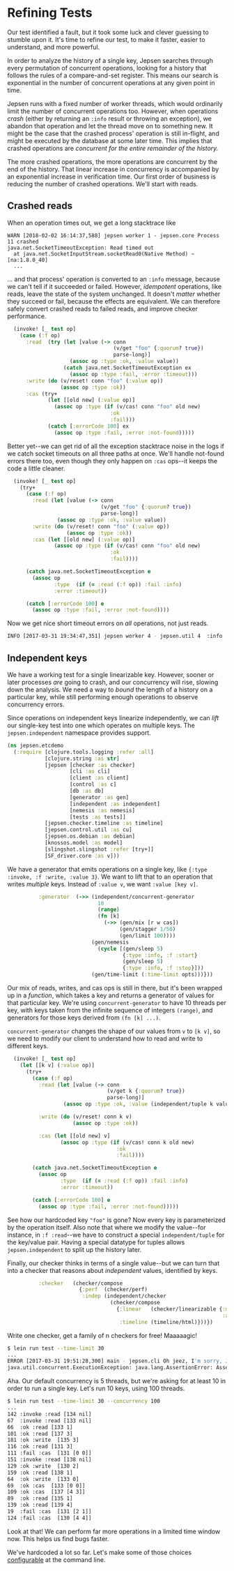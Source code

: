 # Refining Tests

Our test identified a fault, but it took some luck and clever guessing to
stumble upon it. It's time to refine our test, to make it faster, easier to
understand, and more powerful.

In order to analyze the history of a single key, Jepsen searches through every
permutation of concurrent operations, looking for a history that follows the
rules of a compare-and-set register. This means our search is exponential in
the number of concurrent operations at any given point in time.

Jepsen runs with a fixed number of worker threads, which would ordinarily limit
the number of concurrent operations too. However, when operations *crash*
(either by returning an `:info` result or throwing an exception), we abandon
that operation and let the thread move on to something new. It might be the
case that the crashed process' operation is still in-flight, and might be
executed by the database at some later time. This implies that crashed
operations are *concurrent for the entire remainder of the history.*

The more crashed operations, the more operations are concurrent by the end of
the history. That linear increase in concurrency is accompanied by an
exponential increase in verification time. Our first order of business is
reducing the number of crashed operations. We'll start with reads.

## Crashed reads

When an operation times out, we get a long stacktrace like

```
WARN [2018-02-02 16:14:37,588] jepsen worker 1 - jepsen.core Process 11 crashed
java.net.SocketTimeoutException: Read timed out
  at java.net.SocketInputStream.socketRead0(Native Method) ~[na:1.8.0_40]
  ...
```

... and that process' operation is converted to an `:info` message, because we
can't tell if it succeeded or failed. However, *idempotent* operations, like
reads, leave the state of the system unchanged. It doesn't *matter* whether
they succeed or fail, because the effects are equivalent. We can therefore
safely convert crashed reads to failed reads, and improve checker performance.

```clj
  (invoke! [_ test op]
    (case (:f op)
      :read  (try (let [value (-> conn
                                  (v/get "foo" {:quorum? true})
                                  parse-long)]
                    (assoc op :type :ok, :value value))
                  (catch java.net.SocketTimeoutException ex
                    (assoc op :type :fail, :error :timeout)))
      :write (do (v/reset! conn "foo" (:value op))
                 (assoc op :type :ok))
      :cas (try+
             (let [[old new] (:value op)]
               (assoc op :type (if (v/cas! conn "foo" old new)
                                 :ok
                                 :fail)))
             (catch [:errorCode 100] ex
               (assoc op :type :fail, :error :not-found)))))
```

Better yet--we can get rid of all the exception stacktrace noise in the logs if
we catch socket timeouts on all three paths at once. We'll handle not-found
errors there too, even though they only happen on `:cas` ops--it keeps the code
a little cleaner.

```clj
  (invoke! [_ test op]
    (try+
      (case (:f op)
        :read (let [value (-> conn
                              (v/get "foo" {:quorum? true})
                              parse-long)]
                (assoc op :type :ok, :value value))
        :write (do (v/reset! conn "foo" (:value op))
                   (assoc op :type :ok))
        :cas (let [[old new] (:value op)]
               (assoc op :type (if (v/cas! conn "foo" old new)
                                 :ok
                                 :fail))))

      (catch java.net.SocketTimeoutException e
        (assoc op
               :type  (if (= :read (:f op)) :fail :info)
               :error :timeout))

      (catch [:errorCode 100] e
        (assoc op :type :fail, :error :not-found))))
```

Now we get nice short timeout errors on *all* operations, not just reads.

```bash
INFO [2017-03-31 19:34:47,351] jepsen worker 4 - jepsen.util 4  :info :cas  [4 4] :timeout
```

## Independent keys

We have a working test for a single linearizable key. However, sooner or later
processes *are* going to crash, and our concurrency will rise, slowing down the
analysis. We need a way to *bound* the length of a history on a particular key,
while still performing enough operations to observe concurrency errors.

Since operations on independent keys linearize independently, we can *lift* our
single-key test into one which operates on multiple keys. The
`jepsen.independent` namespace provides support.

```clj
(ns jepsen.etcdemo
  (:require [clojure.tools.logging :refer :all]
            [clojure.string :as str]
            [jepsen [checker :as checker]
                    [cli :as cli]
                    [client :as client]
                    [control :as c]
                    [db :as db]
                    [generator :as gen]
                    [independent :as independent]
                    [nemesis :as nemesis]
                    [tests :as tests]]
            [jepsen.checker.timeline :as timeline]
            [jepsen.control.util :as cu]
            [jepsen.os.debian :as debian]
            [knossos.model :as model]
            [slingshot.slingshot :refer [try+]]
            [SF_driver.core :as v]))
```

We have a generator that emits operations on a single key, like `{:type :invoke,
:f :write, :value 3}`. We want to lift that to an operation that writes
*multiple* keys. Instead of `:value v`, we want `:value [key v]`.

```clj
          :generator  (->> (independent/concurrent-generator
                             10
                             (range)
                             (fn [k]
                               (->> (gen/mix [r w cas])
                                    (gen/stagger 1/50)
                                    (gen/limit 100))))
                           (gen/nemesis
                             (cycle [(gen/sleep 5)
                                     {:type :info, :f :start}
                                     (gen/sleep 5)
                                     {:type :info, :f :stop}]))
                           (gen/time-limit (:time-limit opts)))}))
```

Our mix of reads, writes, and cas ops is still in there, but it's been wrapped
up in a *function*, which takes a key and returns a generator of values for
that particular key. We're using `concurrent-generator` to have 10 threads per
key, with keys taken from the infinite sequence of integers `(range)`, and
generators for those keys derived from `(fn [k] ...)`.

`concurrent-generator` changes the shape of our values from `v` to `[k v]`, so
we need to modify our client to understand how to read and write to different
keys.

```clj
  (invoke! [_ test op]
    (let [[k v] (:value op)]
      (try+
        (case (:f op)
          :read (let [value (-> conn
                                (v/get k {:quorum? true})
                                parse-long)]
                  (assoc op :type :ok, :value (independent/tuple k value)))

          :write (do (v/reset! conn k v)
                     (assoc op :type :ok))

          :cas (let [[old new] v]
                 (assoc op :type (if (v/cas! conn k old new)
                                   :ok
                                   :fail))))

        (catch java.net.SocketTimeoutException e
          (assoc op
                 :type  (if (= :read (:f op)) :fail :info)
                 :error :timeout))

        (catch [:errorCode 100] e
          (assoc op :type :fail, :error :not-found)))))
```

See how our hardcoded key `"foo"` is gone? Now every key is parameterized by the
operation itself. Also note that where we modify the value--for instance, in
`:f :read`--we have to construct a special `independent/tuple` for the
key/value pair. Having a special datatype for tuples allows
`jepsen.independent` to split up the history later.

Finally, our checker thinks in terms of a single value--but we can turn that
into a checker that reasons about *independent* values, identified by keys.

```clj
          :checker   (checker/compose
                       {:perf  (checker/perf)
                        :indep (independent/checker
                                 (checker/compose
                                   {:linear   (checker/linearizable {:model (model/cas-register)
                                                                     :algorithm :linear})
                                    :timeline (timeline/html)}))})
```

Write one checker, get a family of n checkers for free! Maaaaagic!

```bash
$ lein run test --time-limit 30
...
ERROR [2017-03-31 19:51:28,300] main - jepsen.cli Oh jeez, I'm sorry, Jepsen broke. Here's why:
java.util.concurrent.ExecutionException: java.lang.AssertionError: Assert failed: This jepsen.independent/concurrent-generator has 5 threads to work with, but can only use 0 of those threads to run 0 concurrent keys with 10 threads apiece. Consider raising or lowering the test's :concurrency to a multiple of 10.
```

Aha. Our default concurrency is 5 threads, but we're asking for at least 10 in order to run a single key. Let's run 10 keys, using 100 threads.

```bash
$ lein run test --time-limit 30 --concurrency 100
...
142 :invoke :read [134 nil]
67  :invoke :read [133 nil]
66  :ok :read [133 1]
101 :ok :read [137 3]
181 :ok :write  [135 3]
116 :ok :read [131 3]
111 :fail :cas  [131 [0 0]]
151 :invoke :read [138 nil]
129 :ok :write  [130 2]
159 :ok :read [138 1]
64  :ok :write  [133 0]
69  :ok :cas  [133 [0 0]]
109 :ok :cas  [137 [4 3]]
89  :ok :read [135 1]
139 :ok :read [139 4]
19  :fail :cas  [131 [2 1]]
124 :fail :cas  [130 [4 4]]
```

Look at that! We can perform far more operations in a limited time window now. This helps us find bugs faster.

We've hardcoded a lot so far. Let's make some of those choices [configurable](07-parameters.md) at the command line.

